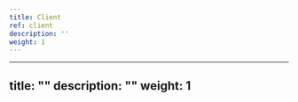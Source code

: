 ```yaml
---
title: Client
ref: client
description: ''
weight: 1
---
```

---
title: ""
description: ""
weight: 1
---